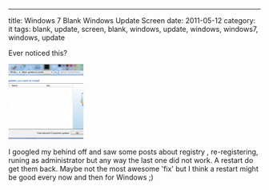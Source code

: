 ---
title: Windows 7 Blank Windows Update Screen
date: 2011-05-12
category: it
tags: blank, update, screen, blank, windows, update, windows, windows7, windows, update

Ever noticed this?

[![blank windows update](images/winupdt-150x150.png "winupdt")](images/winupdt.png)

I googled my behind off and saw some posts about registry , re-registering, runing as administrator but any way the last one did not work. A restart do get them back. Maybe not the most awesome 'fix' but I think a restart might be good every now and then for Windows ;)

